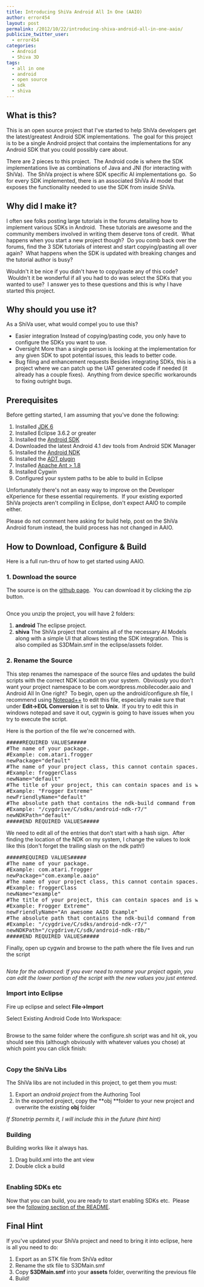 ```yaml
---
title: Introducing ShiVa Android All In One (AAIO)
author: error454
layout: post
permalink: /2012/10/22/introducing-shiva-android-all-in-one-aaio/
publicize_twitter_user:
  - error454
categories:
  - Android
  - Shiva 3D
tags:
  - all in one
  - android
  - open source
  - sdk
  - shiva
---
```

## What is this?

This is an open source project that I've started to help ShiVa developers get the latest/greatest Android SDK implementations.  The goal for this project is to be a single Android project that contains the implementations for any Android SDK that you could possibly care about.
<!--more-->
There are 2 pieces to this project.  The Android code is where the SDK implementations live as combinations of Java and JNI (for interacting with ShiVa).  The ShiVa project is where SDK specific AI implementations go.  So for every SDK implemented, there is an associated ShiVa AI model that exposes the functionality needed to use the SDK from inside ShiVa.

## Why did I make it?

I often see folks posting large tutorials in the forums detailing how to implement various SDKs in Android.  These tutorials are awesome and the community members involved in writing them deserve tons of credit.  What happens when you start a new project though?  Do you comb back over the forums, find the 3 SDK tutorials of interest and start copying/pasting all over again?  What happens when the SDK is updated with breaking changes and the tutorial author is busy?

Wouldn't it be nice if you didn't have to copy/paste any of this code?  Wouldn't it be wonderful if all you had to do was select the SDKs that you wanted to use?  I answer yes to these questions and this is why I have started this project.



## Why should you use it?

As a ShiVa user, what would compel you to use this?

*   Easier integration  Instead of copying/pasting code, you only have to configure the SDKs you want to use.
*   Oversight  More than a single person is looking at the implementation for any given SDK to spot potential issues, this leads to better code.
*   Bug filing and enhancement requests  Besides integrating SDKs, this is a project where we can patch up the UAT generated code if needed (it already has a couple fixes).  Anything from device specific workarounds to fixing outright bugs.

## Prerequisites

Before getting started, I am assuming that you've done the following:

1.  Installed <a href="http://www.oracle.com/technetwork/java/javase/downloads/index.html" target="_blank">JDK 6</a>
2.  Installed Eclipse 3.6.2 or greater
3.  Installed the <a href="http://developer.android.com/sdk/index.html" target="_blank">Android SDK</a>
4.  Downloaded the latest Android 4.1 dev tools from Android SDK Manager
5.  Installed the <a href="http://developer.android.com/tools/sdk/ndk/index.html" target="_blank">Android NDK</a>
6.  Installed the <a href="http://developer.android.com/tools/sdk/eclipse-adt.html" target="_blank">ADT plugin</a>
7.  Installed <a href="http://ant.apache.org/" target="_blank">Apache Ant > 1.8</a>
8.  Installed Cygwin
9.  Configured your system paths to be able to build in Eclipse

Unfortunately there's not an easy way to improve on the Developer eXperience for these essential requirements.  If your existing exported ShiVa projects aren't compiling in Eclipse, don't expect AAIO to compile either.

Please do not comment here asking for build help, post on the ShiVa Android forum instead, the build process has not changed in AAIO.

## How to Download, Configure & Build

Here is a full run-thru of how to get started using AAIO.

### 1. Download the source

The source is on the <a title="aaio" href="https://github.com/error454/ShiVa-Android-All-In-One" target="_blank">github page</a>.  You can download it by clicking the zip button.

<a href=''><img src='http://mobilecoder.files.wordpress.com/2012/10/download.jpg' alt=''></a>

Once you unzip the project, you will have 2 folders:

1.  **android**  The eclipse project.
2.  **shiva**  The ShiVa project that contains all of the necessary AI Models along with a simple UI that allows testing the SDK integration.  This is also compiled as S3DMain.smf in the eclipse/assets folder.

### 2. Rename the Source

This step renames the namespace of the source files and updates the build scripts with the correct NDK location on your system.  Obviously you don't want your project namespace to be com.wordpress.mobilecoder.aaio and Android All In One right?  To begin, open up the android/configure.sh file, I recommend using <a href="http://notepad-plus-plus.org/" target="_blank">Notepad++</a> to edit this file, especially make sure that under **Edit->EOL Conversion** it is set to **Unix**.  If you try to edit this in windows notepad and save it out, cygwin is going to have issues when you try to execute the script.

Here is the portion of the file we're concerned with.

<pre>#####REQUIRED VALUES#####
#The name of your package.
#Example: com.atari.frogger
newPackage="default"
#The name of your project class, this cannot contain spaces.
#Example: froggerClass
newName="default"
#The title of your project, this can contain spaces and is what is displayed on the Android home screen.
#Example: "Frogger Extreme"
newFriendlyName="default"
#The absolute path that contains the ndk-build command from the Android NDK
#Example: "/cygdrive/C/sdks/android-ndk-r7/"
newNDKPath="default"
#####END REQUIRED VALUES#####</pre>

We need to edit all of the entries that don't start with a hash sign.  After finding the location of the NDK on my system, I change the values to look like this (don't forget the trailing slash on the ndk path!)

<pre>#####REQUIRED VALUES#####
#The name of your package.
#Example: com.atari.frogger
newPackage="com.example.aaio"
#The name of your project class, this cannot contain spaces.
#Example: froggerClass
newName="example"
#The title of your project, this can contain spaces and is what is displayed on the Android home screen.
#Example: Frogger Extreme"
newFriendlyName="An awesome AAIO Example"
#The absolute path that contains the ndk-build command from the Android NDK
#Example: "/cygdrive/C/sdks/android-ndk-r7/"
newNDKPath="/cygdrive/C/sdk/android-ndk-r8b/"
#####END REQUIRED VALUES#####</pre>

Finally, open up cygwin and browse to the path where the file lives and run the script

<a href=''><img src='{{ site.url }}/assets/uploads/2012/10/cygwin.jpg' alt=''></a>

*Note for the advanced: If you ever need to rename your project again, you can edit the lower portion of the script with the new values you just entered.*

### Import into Eclipse

Fire up eclipse and select **File->Import**

Select Existing Android Code Into Workspace:

<a href=''><img src='http://mobilecoder.files.wordpress.com/2012/10/existing-code.jpg' alt=''></a>

Browse to the same folder where the configure.sh script was and hit ok, you should see this (although obviously with whatever values you chose) at which point you can click finish:

<a href=''><img src='http://mobilecoder.files.wordpress.com/2012/10/import.jpg' alt=''></a>

### Copy the ShiVa Libs

The ShiVa libs are not included in this project, to get them you must:

1.  Export an *android project* from the Authoring Tool
2.  In the exported project, copy the **obj **folder to your new project and overwrite the existing **obj** folder

*If Stonetrip permits it, I will include this in the future (hint hint)*

### Building

Building works like it always has.

1.  Drag build.xml into the ant view
2.  Double click a build

<a href=''><img src='http://mobilecoder.files.wordpress.com/2012/10/build.jpg' alt=''></a>

### Enabling SDKs etc

Now that you can build, you are ready to start enabling SDKs etc.  Please see the <a href="https://github.com/error454/ShiVa-Android-All-In-One#how-to-enableconfigure-sdks-in-eclipse" target="_blank">following section of the README</a>.

## Final Hint

If you've updated your ShiVa project and need to bring it into eclipse, here is all you need to do:

1.  Export as an STK file from ShiVa editor
2.  Rename the stk file to S3DMain.smf
3.  Copy **S3DMain.smf** into your **assets** folder, overwriting the previous file
4.  Build!
